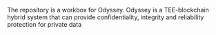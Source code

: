 The repository is a workbox for Odyssey.
Odyssey is a TEE-blockchain hybrid system that can provide confidentiality, integrity and reliability protection for private data